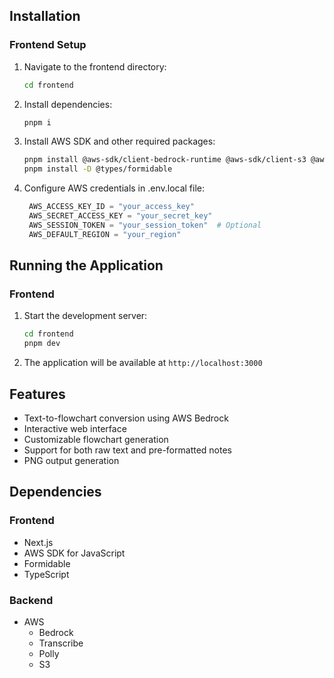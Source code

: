 ## Installation

### Frontend Setup

1. Navigate to the frontend directory:
   ```bash
   cd frontend
   ```

2. Install dependencies:
   ```bash
   pnpm i
   ```

3. Install AWS SDK and other required packages:
   ```bash
   pnpm install @aws-sdk/client-bedrock-runtime @aws-sdk/client-s3 @aws-sdk/client-transcribe @aws-sdk/client-polly formidable
   pnpm install -D @types/formidable
   ```

4. Configure AWS credentials in .env.local file:
   ```python
    AWS_ACCESS_KEY_ID = "your_access_key"
    AWS_SECRET_ACCESS_KEY = "your_secret_key"
    AWS_SESSION_TOKEN = "your_session_token"  # Optional
    AWS_DEFAULT_REGION = "your_region"
   ```

## Running the Application

### Frontend

1. Start the development server:
   ```bash
   cd frontend
   pnpm dev
   ```

2. The application will be available at `http://localhost:3000`

## Features

- Text-to-flowchart conversion using AWS Bedrock
- Interactive web interface
- Customizable flowchart generation
- Support for both raw text and pre-formatted notes
- PNG output generation

## Dependencies

### Frontend
- Next.js
- AWS SDK for JavaScript
- Formidable
- TypeScript

### Backend
- AWS
  - Bedrock 
  - Transcribe
  - Polly
  - S3